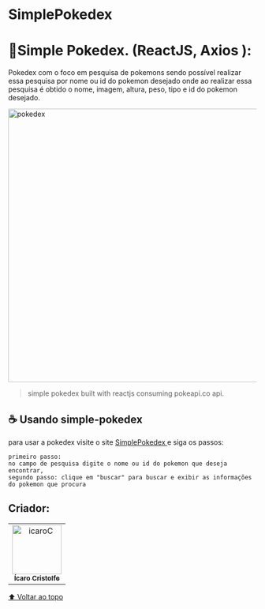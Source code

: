 # SimplePokedex

<h1>🔰Simple Pokedex. (ReactJS, Axios ):</h1>
<p>Pokedex com o foco em pesquisa de pokemons sendo possível realizar essa pesquisa por nome ou id do pokemon desejado onde ao realizar essa pesquisa é obtido o nome, imagem, altura, peso, tipo e id do pokemon desejado.</p>


<a data-flickr-embed="true" href="https://www.flickr.com/photos/196553482@N03/52553016678/in/dateposted-public/" title="pokedex"><img src="https://live.staticflickr.com/65535/52553016678_62d5edd58f_o.png" width="623" height="554" alt="pokedex"></a>

> simple pokedex built with reactjs consuming pokeapi.co api.

## ☕ Usando simple-pokedex
para usar a pokedex visite o  site <a href="https://simplepokedexcristolfe.netlify.app/">SimplePokedex </a> e siga os passos:

```
primeiro passo:
no campo de pesquisa digite o nome ou id do pokemon que deseja encontrar,
segundo passo: clique em "buscar" para buscar e exibir as informações do pokemon que procura
```

## Criador:

<table>
  <tr>
    <td align="center">
      <a href="https://www.linkedin.com/in/%C3%ADcaro-cristolfe-0b8104197/" target="_blanked">
        <img src="https://i.ibb.co/52ySbfP/icaroC.jpg" alt="icaroC" border="0" width= "100px"/><br>
        <sub>
          <b>Ícaro Cristolfe</b>
        </sub>
      </a>
    </td>
  </tr>
</table>



[⬆ Voltar ao topo](#SimplePokedex)<br>
